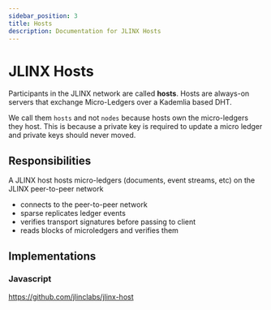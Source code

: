 ```yaml
---
sidebar_position: 3
title: Hosts
description: Documentation for JLINX Hosts
---
```


# JLINX Hosts

Participants in the JLINX network are called **hosts**. Hosts are always-on servers that exchange Micro-Ledgers over a Kademlia based DHT.

We call them `hosts` and not `nodes` because hosts own the micro-ledgers they host. This is because a private key is required to update a micro ledger and private keys should never moved.




## Responsibilities

A JLINX host hosts micro-ledgers (documents, event streams, etc) on the JLINX peer-to-peer network

- connects to the peer-to-peer network
- sparse replicates ledger events
- verifies transport signatures before passing to client
- reads blocks of microledgers and verifies them





## Implementations

### Javascript

https://github.com/jlinclabs/jlinx-host
